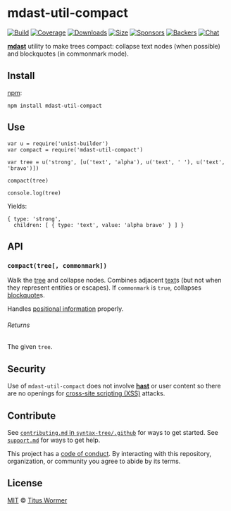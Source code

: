 mdast-util-compact
==================

[![Build](https://img.shields.io/travis/syntax-tree/mdast-util-compact.svg)](https://travis-ci.org/syntax-tree/mdast-util-compact) [![Coverage](https://img.shields.io/codecov/c/github/syntax-tree/mdast-util-compact.svg)](https://codecov.io/github/syntax-tree/mdast-util-compact) [![Downloads](https://img.shields.io/npm/dm/mdast-util-compact.svg)](https://www.npmjs.com/package/mdast-util-compact) [![Size](https://img.shields.io/bundlephobia/minzip/mdast-util-compact.svg)](https://bundlephobia.com/result?p=mdast-util-compact) [![Sponsors](https://opencollective.com/unified/sponsors/badge.svg)](https://opencollective.com/unified) [![Backers](https://opencollective.com/unified/backers/badge.svg)](https://opencollective.com/unified) [![Chat](https://img.shields.io/badge/chat-spectrum-7b16ff.svg)](https://spectrum.chat/unified/syntax-tree)

[**mdast**](https://github.com/syntax-tree/mdast) utility to make trees compact: collapse text nodes (when possible) and blockquotes (in commonmark mode).

Install
-------

[npm](https://docs.npmjs.com/cli/install):

    npm install mdast-util-compact

Use
---

    var u = require('unist-builder')
    var compact = require('mdast-util-compact')

    var tree = u('strong', [u('text', 'alpha'), u('text', ' '), u('text', 'bravo')])

    compact(tree)

    console.log(tree)

Yields:

    { type: 'strong',
      children: [ { type: 'text', value: 'alpha bravo' } ] }

API
---

### `compact(tree[, commonmark])`

Walk the [tree](https://github.com/syntax-tree/unist#tree) and collapse nodes. Combines adjacent [text](https://github.com/syntax-tree/mdast#text)s (but not when they represent entities or escapes). If `commonmark` is `true`, collapses [blockquote](https://github.com/syntax-tree/mdast#blockquote)s.

Handles [positional information](https://github.com/syntax-tree/unist#positional-information) properly.

###### Returns

The given `tree`.

Security
--------

Use of `mdast-util-compact` does not involve [**hast**](https://github.com/syntax-tree/hast) or user content so there are no openings for [cross-site scripting (XSS)](https://en.wikipedia.org/wiki/Cross-site_scripting) attacks.

Contribute
----------

See [`contributing.md` in `syntax-tree/.github`](https://github.com/syntax-tree/.github/blob/master/contributing.md) for ways to get started. See [`support.md`](https://github.com/syntax-tree/.github/blob/master/support.md) for ways to get help.

This project has a [code of conduct](https://github.com/syntax-tree/.github/blob/master/code-of-conduct.md). By interacting with this repository, organization, or community you agree to abide by its terms.

License
-------

[MIT](license) © [Titus Wormer](https://wooorm.com)

